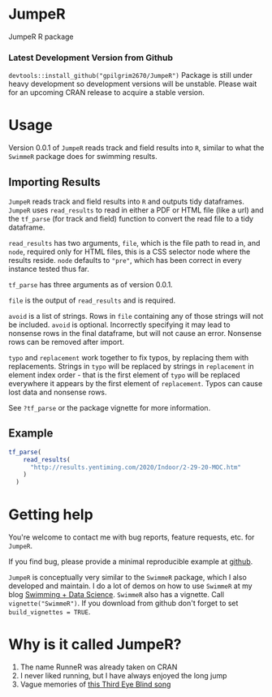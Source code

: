 # JumpeR
JumpeR R package

### Latest Development Version from Github

`devtools::install_github("gpilgrim2670/JumpeR")`
Package is still under heavy development so development versions will be unstable.
Please wait for an upcoming CRAN release to acquire a stable version.

# Usage

Version 0.0.1 of `JumpeR` reads track and field results into `R`, similar to what the `SwimmeR` package does for swimming results.

## Importing Results

`JumpeR` reads track and field results into `R` and outputs tidy dataframes.  `JumpeR` uses `read_results` to read in either a PDF or HTML file (like a url) and the `tf_parse` (for track and field) function to convert the read file to a tidy dataframe.  

`read_results` has two arguments, `file`, which is the file path to read in, and `node`, required only for HTML files, this is a CSS selector node where the results reside.  `node` defaults to `"pre"`, which has been correct in every instance tested thus far.

`tf_parse` has three arguments as of version 0.0.1.

`file` is the output of `read_results` and is required.

`avoid` is a list of strings.  Rows in `file` containing any of those strings will not be included.  `avoid` is optional.  Incorrectly specifying it may lead to nonsense rows in the final dataframe, but will not cause an error.  Nonsense rows can be removed after import.  

`typo` and `replacement` work together to fix typos, by replacing them with replacements.  Strings in `typo` will be replaced by strings in `replacement` in element index order - that is the first element of `typo` will be replaced everywhere it appears by the first element of `replacement`.  Typos can cause lost data and nonsense rows.

See `?tf_parse` or the package vignette for more information.

## Example

```r
tf_parse(
    read_results(
      "http://results.yentiming.com/2020/Indoor/2-29-20-MOC.htm"
    )
  )
```

# Getting help

You're welcome to contact me with bug reports, feature requests, etc. for `JumpeR`.

If you find bug, please provide a minimal reproducible example at [github](https://github.com/gpilgrim2670/JumpeR).

`JumpeR` is conceptually very similar to the `SwimmeR` package, which I also developed and maintain.  I do a lot of demos on how to use `SwimmeR` at my blog [Swimming + Data Science](https://pilgrim.netlify.app/).  `SwimmeR` also has a vignette.  Call `vignette("SwimmeR")`.  If you download from github don't forget to set `build_vignettes = TRUE`.

# Why is it called JumpeR?

1. The name RunneR was already taken on CRAN
2. I never liked running, but I have always enjoyed the long jump
3. Vague memories of [this Third Eye Blind song](https://www.youtube.com/watch?v=gRYZijLZR-Q)
